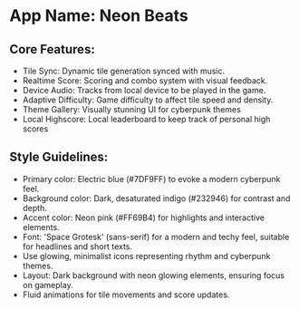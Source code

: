 # **App Name**: Neon Beats

## Core Features:

- Tile Sync: Dynamic tile generation synced with music.
- Realtime Score: Scoring and combo system with visual feedback.
- Device Audio: Tracks from local device to be played in the game.
- Adaptive Difficulty: Game difficulty to affect tile speed and density.
- Theme Gallery: Visually stunning UI for cyberpunk themes
- Local Highscore: Local leaderboard to keep track of personal high scores

## Style Guidelines:

- Primary color: Electric blue (#7DF9FF) to evoke a modern cyberpunk feel.
- Background color: Dark, desaturated indigo (#232946) for contrast and depth.
- Accent color: Neon pink (#FF69B4) for highlights and interactive elements.
- Font: 'Space Grotesk' (sans-serif) for a modern and techy feel, suitable for headlines and short texts.
- Use glowing, minimalist icons representing rhythm and cyberpunk themes.
- Layout: Dark background with neon glowing elements, ensuring focus on gameplay.
- Fluid animations for tile movements and score updates.